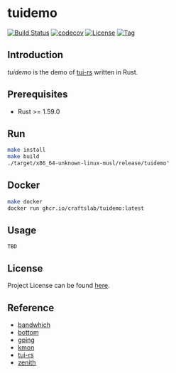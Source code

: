 # tuidemo

[![Build Status](https://github.com/craftslab/tuidemo/workflows/ci/badge.svg?branch=main&event=push)](https://github.com/craftslab/tuidemo/actions?query=workflow%3Aci)
[![codecov](https://codecov.io/gh/craftslab/tuidemo/branch/main/graph/badge.svg?token=p6goS9Jj4g)](https://codecov.io/gh/craftslab/tuidemo)
[![License](https://img.shields.io/github/license/craftslab/tuidemo.svg)](https://github.com/craftslab/tuidemo/blob/main/LICENSE)
[![Tag](https://img.shields.io/github/tag/craftslab/tuidemo.svg)](https://github.com/craftslab/tuidemo/tags)



## Introduction

*tuidemo* is the demo of [tui-rs](https://github.com/fdehau/tui-rs) written in Rust.



## Prerequisites

- Rust >= 1.59.0



## Run

```bash
make install
make build
./target/x86_64-unknown-linux-musl/release/tuidemo"
```



## Docker

```bash
make docker
docker run ghcr.io/craftslab/tuidemo:latest
```



## Usage

```
TBD
```



## License

Project License can be found [here](LICENSE).



## Reference

- [bandwhich](https://github.com/imsnif/bandwhich)
- [bottom](https://github.com/ClementTsang/bottom)
- [gping](https://github.com/orf/gping)
- [kmon](https://github.com/orhun/kmon)
- [tui-rs](https://github.com/fdehau/tui-rs)
- [zenith](https://github.com/bvaisvil/zenith)
